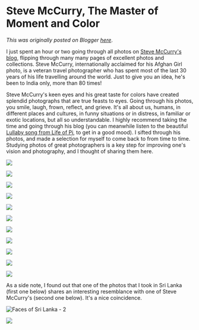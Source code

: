 # Steve McCurry, The Master of Moment and Color

*This was originally posted on Blogger [here](https://photopensieve.blogspot.com/2013/01/steve-mccurry-master-of-moment-and-color.html)*.

I just spent an hour or two going through all photos on [Steve McCurry's blog](http://stevemccurry.wordpress.com/), flipping through many many pages of excellent photos and collections. Steve McCurry, internationally acclaimed for his Afghan Girl photo, is a veteran travel photographer who has spent most of the last 30 years of his life travelling around the world. Just to give you an idea, he's been to India only, more than 80 times! 

Steve McCurry's keen eyes and his great taste for colors have created splendid photographs that are true feasts to eyes. Going through his photos, you smile, laugh, frown, reflect, and grieve. It's all about us, humans, in different places and cultures, in funny situations or in distress, in familiar or exotic locations, but all so understandable. I highly recommend taking the time and going through his blog (you can meanwhile listen to the beautiful [Lullaby song from Life of Pi](http://youtu.be/KlCYCV1nuZc), to get in a good mood). I sifted through his photos, and made a selection for myself to come back to from time to time. Studying photos of great photographers is a key step for improving one's vision and photography, and I thought of sharing them here.

![](https://blogger.googleusercontent.com/img/b/R29vZ2xl/AVvXsEgM6lz0fuc7wLx3OoOaI8ah4aFK-g7OpslGE17j-vBCMXKb8e7e_CI4iDRqLs5wtewVNIKAJI2R1Wmyp87p8US-siU6mDGoh-l7SQK2YLmD9LBKhliQ-D8VqakpQTDTbodIBoKkhlovAhDH/s640/pakistan-10003.jpg)

![](http://stevemccurry.files.wordpress.com/2012/03/india-102191.jpg)

![](http://stevemccurry.files.wordpress.com/2012/06/india-10204.jpg)

![](http://stevemccurry.files.wordpress.com/2012/08/afghn-12135nf.jpg)

![](http://stevemccurry.files.wordpress.com/2012/03/india-10005nf41.jpg)

![](http://stevemccurry.files.wordpress.com/2010/10/europe-10042ns.jpg)

![](http://stevemccurry.files.wordpress.com/2013/01/india-10214-1.jpg?w=900&h=602)

![](http://stevemccurry.files.wordpress.com/2009/11/india-10316ns7.jpg?w=450&h=662)

![](http://stevemccurry.files.wordpress.com/2012/10/kashmir-10056.jpg)

![](http://stevemccurry.files.wordpress.com/2012/08/india-10723.jpg)

![](http://clairesemelka.files.wordpress.com/2012/02/srilanka-10006.jpg)

As a side note, I found out that one of the photos that I took in Sri Lanka (first one below) shares an interesting resemblance with one of Steve McCurry's (second one below). It's a nice coincidence.

![Faces of Sri Lanka - 2](http://farm8.staticflickr.com/7232/7140892081_0c7d8486e9_z.jpg)

![](https://blogger.googleusercontent.com/img/b/R29vZ2xl/AVvXsEjhTEpdwcmAo_wwZne5GzG9dS-5_-zFK5njXdYi3svGCL9oN69C6mVY2NM8JvRTbgKTZjn9Sr6CTejNyIjM5LdMZdjnBYLwEnKB4UMnFb7TvSqwequLwXinkTTZcTD5txTSxPhdj_6AS3jOzlWPqYYbVvcNB8FVT9P9jmf8d55COmpyK0gGKU3aIL5sYw/w640-h413/RefugeeGirlandHerFather.jpg)